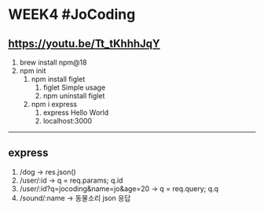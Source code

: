 # WEEK4 #JoCoding
https://youtu.be/Tt_tKhhhJqY
---
1. brew install npm@18
1. npm init
    1. npm install figlet
        1. figlet Simple usage
        1. npm uninstall figlet
    1. npm i express
        1. express Hello World
        1. localhost:3000
---
## express
1. /dog -> res.json()
1. /user/:id -> q = req.params; q.id
1. /user/:id?q=jocoding&name=jo&age=20 -> q = req.query; q.q
1. /sound/:name -> 동물소리 json 응답
